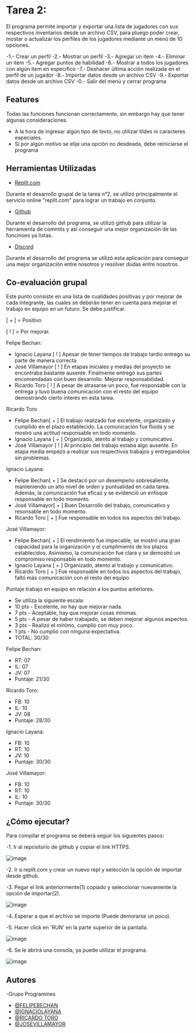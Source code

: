 # Tarea 2:

El programa permite importar y exportar una lista de jugadores con sus respectivos inventarios desde un archivo CSV, para pluego poder crear, mostar o actualizar los perfiles de los jugadores mediante un menú de 10 opciones.

-1.- Crear un perfil
-2.- Mostrar un perfil
-3.- Agregar un item
-4.- Eliminar un item
-5.- Agregar puntos de habilidad
-6.- Mostrar a todos los jugadores con algún item en especifico
-7.- Deshacer última acción realizada en el perfil de un jugador
-8.- Importar datos desde un archivo CSV
-9.- Exportar datos desde un archivo CSV
-0.- Salir del menú y cerrar programa

## Features
Todas las funciones funcionan correctamente, sin embargo hay que tener algunas consideraciones.

- A la hora de ingresar algún tipo de texto, no utilizar tildes ni caracteres especiales.
- Si por algún motivo se elije una opción no desdeada, debe reiniciarse el programa



## Herramientas Utilizadas

- [Replit.com](https://replit.com/)

Durante el desarrollo grupal de la tarea n°2, se utilizó principalmente el servicio online "replit.com" para lograr un trabajo en conjunto.


- [Github](https://github.com)
  
Durante el desarrollo del programa, se utilizó github para utilizar la herramienta de commits y así conseguir una mejor organización de las funcinoes ya listas.

- [Discord](https://discord.com)

Durante el desarrollo del programa se utilizó esta aplicación para conseguir una mejor organización entre nosotros y resolver dudas entre nosotros.

## Co-evaluación grupal

Este punto consiste en una lista de cualidades positivas y por mejorar de cada integrante, las cuales se deberán tener en cuenta para mejorar el trabajo en equipo en un futuro.
Se debe justificar.

[ + ] = Positivo

[ ! ] = Por mejorar.

 

Felipe Bechan:

- Ignacio Layana [ ! ] Apesar de tener tiempos de trabajo tardio entrego su parte de manera correcta
- José Villamayor [ ! ] En etapas iniciales y medias del proyecto se encontraba bastante ausente. Finalmente entregó sus partes encomendadas con buen desarrollo. Mejorar responsabilidad.
- Ricardo Toro [ ! ] A pesar de atrasarse un poco, fue responsable con la entrega y tuvo buena comunicación con el resto del equipo demostrando cierto interés en esta tarea.


Ricardo Toro

- Felipe Bechan[ + ] El trabajo realizado fue excelente, organizado y cumplido en el plazo establecido. La comunicación fue fluida y se mostró una actitud responsable en todo momento.
- Ignacio Layana [ + ] Organizado, atento al trabajo y comunicativo.
- José Villamayor [ ! ] Al principio del trabajo estaba algo ausente. En etapa media empezó a realizar sus respectivos trabajos y entregandolos sin problemas.


Ignacio Layana: 

- Felipe Bechan[ + ] Se destacó por un desempeño sobresaliente, manteniendo un alto nivel de orden y puntualidad en cada tarea. Además, la comunicación fue eficaz y se evidenció un enfoque responsable en todo momento.
- José Villamayor[ + ] Buen Desarrollo del trabajo, comunicativo y resonsable en todo momento.
- Ricardo Toro [ + ] Fue responsable en todos los aspectos del trabajo.

  
José Villamayor: 

- Felipe Bechan[ + ] El rendimiento fue impecable, se mostró una gran capacidad para la organización y el cumplimiento de los plazos establecidos. Asimismo, la comunicación fue clara y se demostró un compromiso responsable en todo momento.
- Ignacio Layana [ + ] Organizado, atento al trabajo y comunicativo.
- Ricardo Toro [ + ] Fue responsable en todos los aspectos del trabajo, faltó más comunicación con el resto del equipo


  
Puntaje trabajo en equipo en relación a los puntos anteriores.
- Se utiliza la siguiente escala:
- 10 pts - Excelente, no hay que mejorar nada.
- 7 pts - Aceptable, hay que mejorar cosas mínimas.
- 5 pts - A pesar de haber trabajado, se deben mejorar algunos aspectos.
- 3 pts - Realizó el mínimo, cumplió con muy poco.
- 1 pts - No cumplió con ninguna expectativa.
- TOTAL: 30/30

Felipe Bechan:
- RT: 07
- IL: 07
- JV: 07
- Puntaje: 21/30


Ricardo Toro:
- FB: 10
- IL: 10
- JV: 08
- Puntaje: 28/30

Ignacio Layana:
- FB: 10
- RT: 10
- JV: 10
- Puntaje: 30/30

José Villamayor:
- FB: 10
- RT: 10
- IL: 10
- Puntaje: 30/30





## ¿Cómo ejecutar?



Para compilar el programa se deberá seguir los siguientes pasos:

-1. Ir al repositorio de github y copiar el link HTTPS.

![image](image.png)

-2. Ir a replit.com y crear un nuevo repl y selección la opción de importar desde github.

-3. Pegar el link anteriormente(1) copiado y seleccionar nuevamente la opción de importar(2).

![image](image_2.png)

-4. Esperar a que el archivo se importe (Puede demorarse un poco).

-5. Hacer click en 'RUN' en la parte superior de la pantalla.

![image](image_3.png)

-6. Se le abrirá una consola, ya puede utilizar el programa.

![image](image_4.png)

## Autores
-Grupo Programines

- [@FELIPEBECHAN](https://github.com/felipebechan)
- [@IGNACIOLAYANA](https://github.com/HatziveIgnacio)
- [@RICARDO TORO](https://github.com/Ratinaxo)
- [@JOSEVILLAMAYOR](https://github.com/jochevipe)
